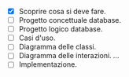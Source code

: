 - [x] Scoprire cosa si deve fare.
- [ ] Progetto concettuale database.
- [ ] Progetto logico database.
- [ ] Casi d'uso.
- [ ] Diagramma delle classi.
- [ ] Diagramma delle interazioni.
*...*
- [ ] Implementazione.
